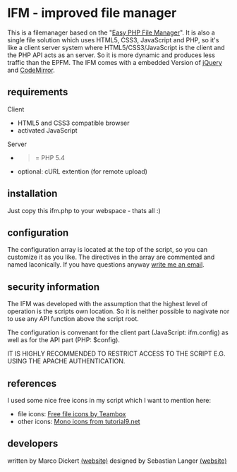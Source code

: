 # IFM - improved file manager
This is a filemanager based on the "[Easy PHP File Manager](http://epfm.misterunknown.de)". It is also a single file solution which uses HTML5, CSS3, JavaScript and PHP, so it's like a client server system where HTML5/CSS3/JavaScript is the client and the PHP API acts as an server. So it is more dynamic and produces less traffic than the EPFM.
The IFM comes with a embedded Version of [jQuery](http://jquery.com) and [CodeMirror](http://codemirror.net).
## requirements
Client
  * HTML5 and CSS3 compatible browser
  * activated JavaScript

Server
  * >= PHP 5.4
  * optional: cURL extention (for remote upload)

## installation
Just copy this ifm.php to your webspace - thats all :)

## configuration
The configuration array is located at the top of the script, so you can customize it as you like. The directives in the array are commented and named laconically. If you have questions anyway [write me an email](mailto:marco@misterunknown.de).

## security information
The IFM was developed with the assumption that the highest level of operation is the scripts own location. So it is neither possible to nagivate nor to use any API function above the script root.

The configuration is convenant for the client part (JavaScript: ifm.config) as well as for the API part (PHP: $config).

IT IS HIGHLY RECOMMENDED TO RESTRICT ACCESS TO THE SCRIPT E.G. USING THE APACHE AUTHENTICATION.

## references
I used some nice free icons in my script which I want to mention here:
  * file icons: [Free file icons by Teambox](https://github.com/teambox/Free-file-icons)
  * other icons: [Mono icons from tutorial9.net](http://www.tutorial9.net/downloads/108-mono-icons-huge-set-of-minimal-icons/)

## developers
written by Marco Dickert [(website)](http://misterunknown.de)
designed by Sebastian Langer [(website)](http://sebastianl.de)

